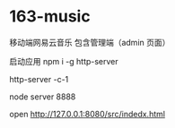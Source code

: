 # 163-music 
移动端网易云音乐
包含管理端（admin 页面）

启动应用
npm i -g http-server

http-server -c-1

node server 8888

open http://127.0.0.1:8080/src/indedx.html
